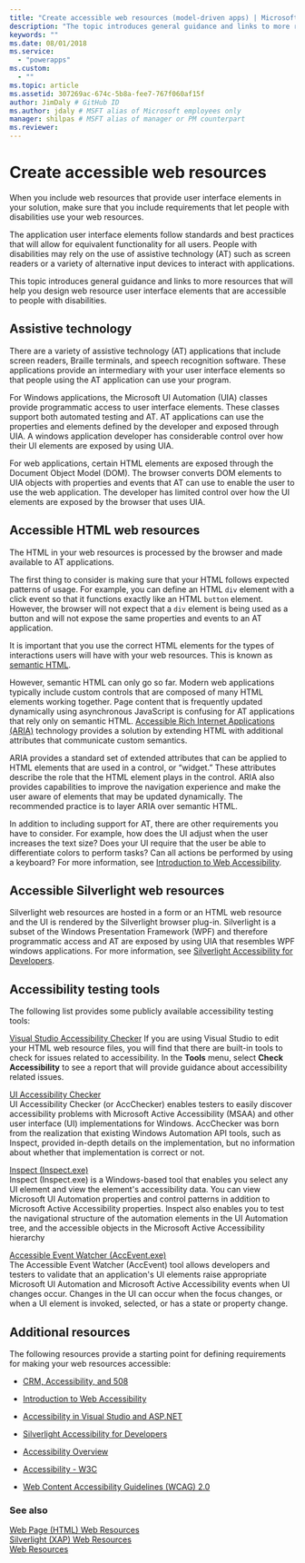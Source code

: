 ```yaml
---
title: "Create accessible web resources (model-driven apps) | Microsoft Docs" # Intent and product brand in a unique string of 43-59 chars including spaces"
description: "The topic introduces general guidance and links to more resources that will help you design web resource user interface elements that are accessible to people with disabilities." # 115-145 characters including spaces. This abstract displays in the search result."
keywords: ""
ms.date: 08/01/2018
ms.service:
  - "powerapps"
ms.custom:
  - ""
ms.topic: article
ms.assetid: 307269ac-674c-5b8a-fee7-767f060af15f
author: JimDaly # GitHub ID
ms.author: jdaly # MSFT alias of Microsoft employees only
manager: shilpas # MSFT alias of manager or PM counterpart
ms.reviewer: 
---
```


# Create accessible web resources

<!-- https://docs.microsoft.com/en-us/dynamics365/customer-engagement/developer/create-accessible-web-resources -->


When you include web resources that provide user interface elements in your solution, make sure that you include requirements that let people with disabilities use your web resources.  
  
 The application user interface elements follow standards and best practices that will allow for equivalent functionality for all users. People with disabilities may rely on the use of assistive technology (AT) such as screen readers or a variety of alternative input devices to interact with applications.  
  
 This topic introduces general guidance and links to more resources that will help you design web resource user interface elements that are accessible to people with disabilities.  
  
<a name="BKMK_AT"></a>   
## Assistive technology  
 There are a variety of assistive technology (AT) applications that include screen readers, Braille terminals, and speech recognition software. These applications provide an intermediary with your user interface elements so that people using the AT application can use your program.  
  
 For Windows applications, the Microsoft UI Automation (UIA) classes provide programmatic access to user interface elements. These classes support both automated testing and AT. AT applications can use the properties and elements defined by the developer and exposed through UIA. A windows application developer has considerable control over how their UI elements are exposed by using UIA.  
  
 For web applications, certain HTML elements are exposed through the Document Object Model (DOM). The browser converts DOM elements to UIA objects with properties and events that AT can use to enable the user to use the web application. The developer has limited control over how the UI elements are exposed by the browser that uses UIA.  
  
<a name="BKMK_HTMLWebResources"></a>   
## Accessible HTML web resources  
 The HTML in your web resources is processed by the browser and made available to AT applications.  
  
 The first thing to consider is making sure that your HTML follows expected patterns of usage. For example, you can define an HTML `div` element with a click event so that it functions exactly like an HTML `button` element. However, the browser will not expect that a `div` element is being used as a button and will not expose the same properties and events to an AT application.  
  
 It is important that you use the correct HTML elements for the types of interactions users will have with your web resources. This is known as [semantic HTML](https://docs.microsoft.com/en-us/microsoft-edge/accessibility).  
  
 However, semantic HTML can only go so far. Modern web applications typically include custom controls that are composed of many HTML elements working together. Page content that is frequently updated dynamically using asynchronous JavaScript is confusing for AT applications that rely only on semantic HTML. [Accessible Rich Internet Applications (ARIA)](https://docs.microsoft.com/en-us/microsoft-edge/accessibility) technology provides a solution by extending HTML with additional attributes that communicate custom semantics.  
  
 ARIA provides a standard set of extended attributes that can be applied to HTML elements that are used in a control, or “widget.” These attributes describe the role that the HTML element plays in the control. ARIA also provides capabilities to improve the navigation experience and make the user aware of elements that may be updated dynamically. The recommended practice is to layer ARIA over semantic HTML.  
  
 In addition to including support for AT, there are other requirements you have to consider. For example, how does the UI adjust when the user increases the text size? Does your UI require that the user be able to differentiate colors to perform tasks? Can all actions be performed by using a keyboard? For more information, see [Introduction to Web Accessibility](https://docs.microsoft.com/en-us/previous-versions/windows/apps/hh452681(v=win.10)).
  
<a name="BKMK_SilverlightWebResources"></a>   
## Accessible Silverlight web resources  
 Silverlight web resources are hosted in a form or an HTML web resource and the UI is rendered by the Silverlight browser plug-in. Silverlight is a subset of the Windows Presentation Framework (WPF) and therefore programmatic access and AT are exposed by using UIA that resembles WPF windows applications. For more information, see [Silverlight Accessibility for Developers](https://docs.microsoft.com/en-us/previous-versions/windows/).  
  
<a name="BKMK_AccessiblityTestingTools"></a>   
## Accessibility testing tools  
 The following list provides some publicly available accessibility testing tools:  
  
 [Visual Studio Accessibility Checker](https://msdn.microsoft.com/library/ms228004)  <!--TODO No relevant microsoft docs link-->
 If you are using Visual Studio to edit your HTML web resource files, you will find that there are built-in tools to check for issues related to accessibility. In the **Tools** menu, select **Check Accessibility** to see a report that will provide guidance about accessibility related issues.  
  
 [UI Accessibility Checker](http://acccheck.codeplex.com/)  
 UI Accessibility Checker (or AccChecker) enables testers to easily discover accessibility problems with Microsoft Active Accessibility (MSAA) and other user interface (UI) implementations for Windows. AccChecker was born from the realization that existing Windows Automation API tools, such as Inspect, provided in-depth details on the implementation, but no information about whether that implementation is correct or not.  
  
 [Inspect (Inspect.exe)](https://docs.microsoft.com/en-us/windows/desktop/WinAuto/inspect-objects)  
 Inspect (Inspect.exe) is a Windows-based tool that enables you select any UI element and view the element's accessibility data. You can view Microsoft UI Automation properties and control patterns in addition to Microsoft Active Accessibility properties. Inspect also enables you to test the navigational structure of the automation elements in the UI Automation tree, and the accessible objects in the Microsoft Active Accessibility hierarchy  
  
 [Accessible Event Watcher (AccEvent.exe)](https://docs.microsoft.com/en-us/windows/desktop/WinAuto/accessible-event-watcher)  
 The Accessible Event Watcher (AccEvent) tool allows developers and testers to validate that an application's UI elements raise appropriate Microsoft UI Automation and Microsoft Active Accessibility events when UI changes occur. Changes in the UI can occur when the focus changes, or when a UI element is invoked, selected, or has a state or property change.
  
<a name="BKMK_AdditionalResources"></a>   
## Additional resources  
 The following resources provide a starting point for defining requirements for making your web resources accessible:  
  
-   [CRM, Accessibility, and 508](http://blogs.msdn.com/b/devkeydet/archive/2013/01/29/crm-accessibility-and-508.aspx)  
  
-   [Introduction to Web Accessibility](https://docs.microsoft.com/en-us/previous-versions/windows/apps/hh452681(v=win.10))  
  
-   [Accessibility in Visual Studio and ASP.NET](https://msdn.microsoft.com/library/ms228004)  <!--TODO No relevant microsoft docs link-->
  
-   [Silverlight Accessibility for Developers](https://docs.microsoft.com/en-us/previous-versions/windows/)  
  
-   [Accessibility Overview](https://developer.microsoft.com/en-us/windows/accessible-apps)  
  
-   [Accessibility - W3C](http://www.w3.org/standards/webdesign/accessibility)  
  
-   [Web Content Accessibility Guidelines (WCAG) 2.0](http://www.w3.org/TR/WCAG20/)  
  
### See also  
 [Web Page (HTML) Web Resources](webpage-html-web-resources.md)   
 [Silverlight (XAP) Web Resources](/dynamics365/customer-engagement/developer/silverlight-xap-web-resources)<br/>   <!--TODO No relevant topic in powerapps repo-->
 [Web Resources](web-resources.md)
